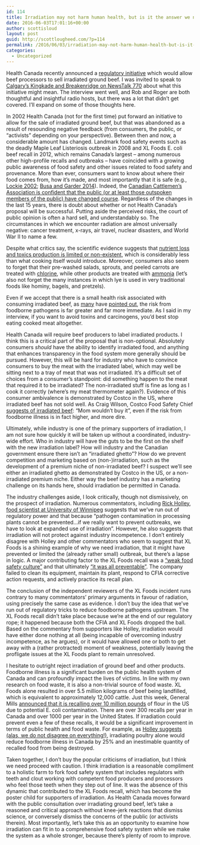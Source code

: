 ```yaml
---
id: 114
title: Irradiation may not harm human health, but is it the answer we need?
date: 2016-06-03T17:01:16+00:00
author: scottisloud
layout: post
guid: http://scottlougheed.com/?p=114
permalink: /2016/06/03/irradiation-may-not-harm-human-health-but-is-it-the-answer-we-need/
categories:
  - Uncategorized
---
```

Health Canada recently announced a [regulatory initiative](http://www.hc-sc.gc.ca/ahc-asc/legislation/acts-reg-lois/frp-ppr/2016-2018/beef-irradiation-boeuf-eng.php) which would allow beef processors to sell irradiated ground beef. I was invited to speak to [Calgary&#8217;s Kingkade and Breakenridge on NewsTalk 770](http://www.newstalk770.com/kingkade-and-breakenridge/) about what this initiative might mean. The interview went well, and Rob and Roger are both thoughtful and insightful radio hosts, but there was a lot that didn&#8217;t get covered. I&#8217;ll expand on some of those thoughts here.

In 2002 Health Canada (not for the first time) put forward an initiative to allow for the sale of irradiated ground beef, but that was abandoned as a result of resounding negative feedback (from consumers, the public, or &#8220;activists&#8221; depending on your perspective). Between then and now, a considerable amount has changed. Landmark food safety events such as the deadly Maple Leaf Listeriosis outbreak in 2008 and XL Foods E. coli beef recall in 2012, which remains Canada&#8217;s largest – among numerous other high-profile recalls and outbreaks – have coincided with a growing public awareness of food safety and other issues related to food safety and provenance. More than ever, consumers want to know about where their food comes from, how it&#8217;s made, and most importantly that it is safe (e.g., [Lockie 2002](http://onlinelibrary.wiley.com/doi/10.1111/1467-9523.00217/abstract); [Busa and Garder 2014](http://onlinelibrary.wiley.com.proxy.queensu.ca/doi/10.1111/anti.12108/abstract)). Indeed, the [Canadian Cattlemen&#8217;s Association is confident that the public (or at least those outspoken members of the public) have changed course](http://www.cbc.ca/news/health/food-irradiation-beef-1.3607024). Regardless of the changes in the last 15 years, there is doubt about whether or not Health Canada&#8217;s proposal will be successful. Putting aside the perceived risks, the court of public opinion is often a hard sell, and understandably so. The circumstances in which we encounter radiation are almost universally negative: cancer treatment, x-rays, air travel, nuclear disasters, and World War II to name a few.

Despite what critics say, the scientific evidence suggests that [nutrient loss and toxics production is limited or non-existent](http://canadianfoodinsights.com/2014/12/17/food-irradiation-adds-cost-makes-sense/), which is considerably less than what cooking itself would introduce. Moreover, consumers also seem to forget that their pre-washed salads, sprouts, and peeled carrots are treated with [chlorine](http://www.sproutnet.com/Sprout-Safety-Research-Seed-Sanitation-Chlorine), while other products are treated with [ammonia](http://www.reuters.com/article/us-food-ammonia-idUSBRE8331B420120404) (let&#8217;s also not forget the many instances in which lye is used in very traditional foods like hominy, bagels, and pretzels).

Even if we accept that there is a small health risk associated with consuming irradiated beef, as [many](http://www.ctvnews.ca/health/health-canada-to-propose-allowing-irradiated-ground-beef-to-be-sold-1.2922616) have [pointed out](http://barfblog.com/2008/08/really-consumers-can-decide-about-irradiation/), the risk from foodborne pathogens is far greater and far more immediate. As I said in my interview, if you want to avoid toxins and carcinogens, you&#8217;d best stop eating cooked meat altogether.

Health Canada will require beef producers to label irradiated products. I think this is a critical part of the proposal that is non-optional. Absolutely consumers _should_ have the ability to identify irradiated food, and anything that enhances transparency in the food system more generally should be pursued. However, this will be hard for industry who have to convince consumers to buy the meat with the irradiated label, which may well be sitting next to a tray of meat that was not irradiated. It&#8217;s a difficult set of choices from a consumer&#8217;s standpoint: did something happen to the meat that required it to be irradiated? The non-irradiated stuff is fine as long as I cook it correctly (where&#8217;s my meat thermometer again?). Evidence of this consumer ambivalence is demonstrated by Costco in the US, where irradiated beef has not sold well. As Craig Wilson, Costco Food Safety Chief [suggests of irradiated beef](http://usatoday30.usatoday.com/money/industries/food/2008-08-21-fda-irradiation-spinach-lettuce_N.htm): &#8220;Mom wouldn&#8217;t buy it&#8221;, even if the risk from foodborne illness is in fact higher, and more dire.

Ultimately, while industry is one of the primary supporters of irradiation, I am not sure how quickly it will be taken up without a coordinated, industry-wide effort. Who in industry will have the guts to be the first on the shelf with the new irradiation label? How will industry and the Canadian government ensure there isn&#8217;t an &#8220;irradiated ghetto&#8221;? How do we prevent competition and marketing based on (non-)irradiation, such as the development of a premium niche of non-irradiated beef? I suspect we&#8217;ll see either an irradiated ghetto as demonstrated by Costco in the US, or a non-irradiated premium niche. Either way the beef industry has a marketing challenge on its hands here, should irradiation be permitted in Canada.

The industry challenges aside, I look critically, though not dismissively, on the prospect of irradiation. Numerous commentators, including [Rick Holley, food scientist at University of Winnipeg](http://www.winnipegfreepress.com/opinion/analysis/food-irradiation----a-gift-horse-178326491.html) suggests that we&#8217;ve run out of regulatory power and that because &#8220;pathogen contamination in processing plants cannot be prevented&#8230;if we really want to prevent outbreaks, we have to look at expanded use of irradiation&#8221;. However, he also suggests that irradiation will not protect against industry incompetence. I don&#8217;t entirely disagree with Holley and other commentators who seem to suggest that XL Foods is a shining example of why we need irradiation, that it might have prevented or limited the (already rather small) outbreak, but there&#8217;s a lapse in logic. A major contributing factor to the XL Foods recall was a [&#8220;weak food safety culture&#8221;](http://www.foodsafety.gc.ca/english/xl_reprt-rapprte.asp) and that ultimately [&#8220;it was all preventable&#8221;](http://www.theglobeandmail.com/news/politics/lax-attitude-of-staff-inspectors-led-to-massive-beef-recall-probe-finds/article12363508/?cmpid=rss1). The company failed to clean its equipment, maintain its plant, respond to CFIA corrective action requests, and actively practice its recall plan.

The conclusion of the independent reviewers of the XL Foods incident runs contrary to many commentators&#8217; primary arguments in favour of radiation, using precisely the same case as evidence. I don&#8217;t buy the idea that we&#8217;ve run out of regulatory tricks to reduce foodborne pathogens upstream. The XL Foods recall didn&#8217;t take place because we&#8217;re at the end of our regulatory rope; it happened because both the CFIA and XL Foods dropped the ball. Based on the commentary from supporters like Holley, irradiation would have either done nothing at all (being incapable of overcoming industry incompetence, as he argues), or it would have allowed one or both to get away with a (rather protracted) moment of weakness, potentially leaving the profligate issues at the XL Foods plant to remain unresolved.

I hesitate to outright reject irradiation of ground beef and other products. Foodborne illness is a significant burden on the public health system of Canada and can profoundly impact the lives of victims. In line with my own research on food waste, it is also a non-trivial source of food waste. XL Foods alone resulted in over 5.5 million kilograms of beef being landfilled, which is equivalent to approximately 12,000 cattle. Just this week, General Mills [announced that it is recalling over 10 million pounds](http://www.fda.gov/Safety/Recalls/ucm504235.htm) of flour in the US due to potential E. coli contamination. There are over 300 recalls per year in Canada and over 1000 per year in the United States. If irradiation could prevent even a few of these recalls, it would be a significant improvement in terms of public health and food waste. For example, as [Holley suggests (alas, we do not disagree on everything!)](http://www.winnipegfreepress.com/opinion/westview/food-irradiation----a-gift-horse-178326491.html), irradiating poultry alone would reduce foodborne illness in Canada by 25% and an inestimable quantity of recalled food from being destroyed.

Taken together, I don&#8217;t buy the popular criticisms of irradiation, but I think we need proceed with caution. I think irradiation is a reasonable compliment to a holistic farm to fork food safety system that includes regulators with teeth and clout working with competent food producers and processors who feel those teeth when they step out of line. It was the absence of this dynamic that contributed to the XL Foods recall, which has become the poster child for supporters of irradiation. As Health Canada moves forward with the public consultation over irradiating ground beef, let&#8217;s take a reasoned and critical approach without knee-jerk reactions that dismiss science, or conversely dismiss the concerns of the public (or activists therein). Most importantly, let&#8217;s take this as an opportunity to examine how irradiation can fit in to a comprehensive food safety system while we make the system as a whole stronger, because there&#8217;s plenty of room to improve.